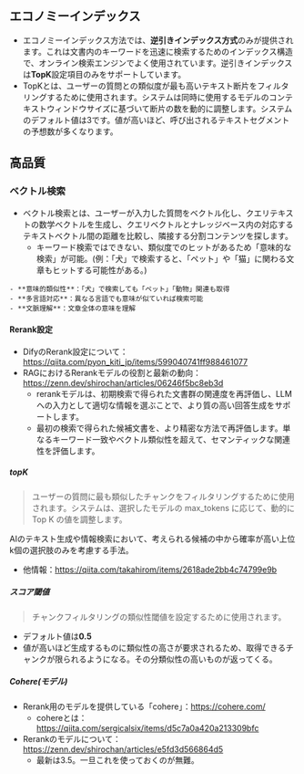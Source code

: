 
## エコノミーインデックス

- エコノミーインデックス方法では、**逆引きインデックス方式**のみが提供されます。これは文書内のキーワードを迅速に検索するためのインデックス構造で、オンライン検索エンジンでよく使用されています。逆引きインデックスは**TopK**設定項目のみをサポートしています。
- TopKとは、ユーザーの質問との類似度が最も高いテキスト断片をフィルタリングするために使用されます。システムは同時に使用するモデルのコンテキストウィンドウサイズに基づいて断片の数を動的に調整します。システムのデフォルト値は3です。値が高いほど、呼び出されるテキストセグメントの予想数が多くなります。

## 高品質

### ベクトル検索
- ベクトル検索とは、ユーザーが入力した質問をベクトル化し、クエリテキストの数学ベクトルを生成し、クエリベクトルとナレッジベース内の対応するテキストベクトル間の距離を比較し、隣接する分割コンテンツを探します。
	- キーワード検索ではできない、類似度でのヒットがあるため「意味的な検索」が可能。(例：「犬」で検索すると、「ペット」や「猫」に関わる文章もヒットする可能性がある。)

```
- **意味的類似性**：「犬」で検索しても「ペット」「動物」関連も取得
- **多言語対応**：異なる言語でも意味が似ていれば検索可能
- **文脈理解**：文章全体の意味を理解
```
#### Rerank設定
- DifyのRerank設定について：https://qiita.com/pyon_kiti_jp/items/599040741ff988461077
- RAGにおけるRerankモデルの役割と最新の動向：https://zenn.dev/shirochan/articles/06246f5bc8eb3d
	- rerankモデルは、初期検索で得られた文書群の関連度を再評価し、LLMへの入力として適切な情報を選ぶことで、より質の高い回答生成をサポートします。
	- 最初の検索で得られた候補文書を、より精密な方法で再評価します。単なるキーワード一致やベクトル類似性を超えて、セマンティックな関連性を評価します。
##### topK
> ユーザーの質問に最も類似したチャンクをフィルタリングするために使用されます。システムは、選択したモデルの max_tokens に応じて、動的に Top K の値を調整します。

AIのテキスト生成や情報検索において、考えられる候補の中から確率が高い上位k個の選択肢のみを考慮する手法。

- 他情報：https://qiita.com/takahirom/items/2618ade2bb4c74799e9b
##### スコア閾値
> チャンクフィルタリングの類似性閾値を設定するために使用されます。

- デフォルト値は**0.5**
- 値が高いほど生成するものに類似性の高さが要求されるため、取得できるチャンクが限られるようになる。その分類似性の高いものが返ってくる。
##### Cohere(モデル)
- Rerank用のモデルを提供している「cohere」：https://cohere.com/
	- cohereとは：https://qiita.com/sergicalsix/items/d5c7a0a420a213309bfc
- Rerankのモデルについて：https://zenn.dev/shirochan/articles/e5fd3d566864d5
	- 最新は3.5。一旦これを使っておくのが無難。
